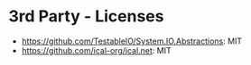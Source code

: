 # 3rd Party - Licenses

- https://github.com/TestableIO/System.IO.Abstractions: MIT
- https://github.com/ical-org/ical.net: MIT
